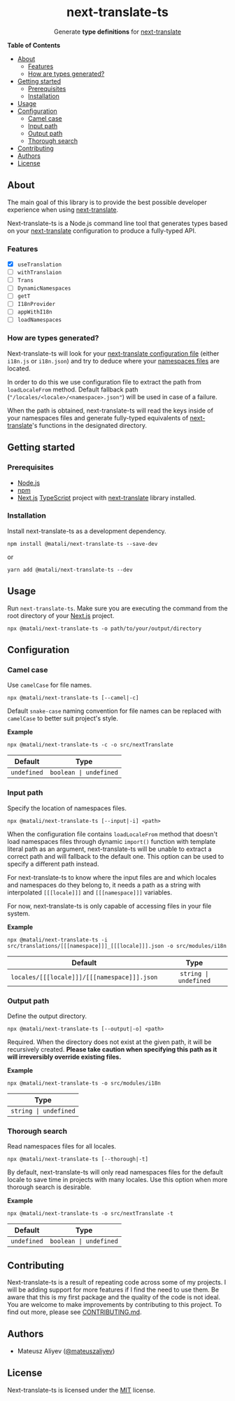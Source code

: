<h1 align="center">next-translate-ts</h1>

<p align="center">
  Generate <strong>type definitions</strong> for
  <a href="https://github.com/vinissimus/next-translate">next-translate</a>
</p>

**Table of Contents**

- [About](#about)
  - [Features](#features)
  - [How are types generated?](#how-are-types-generated)
- [Getting started](#getting-started)
  - [Prerequisites](#prerequisites)
  - [Installation](#installation)
- [Usage](#usage)
- [Configuration](#configuration)
  - [Camel case](#camel-case)
  - [Input path](#input-path)
  - [Output path](#output-path)
  - [Thorough search](#thorough-search)
- [Contributing](#contributing)
- [Authors](#authors)
- [License](#license)

## About

The main goal of this library is to provide the best possible developer experience when using [next-translate](https://github.com/vinissimus/next-translate).

Next-translate-ts is a Node.js command line tool that generates types based on your [next-translate](https://github.com/vinissimus/next-translate) configuration to produce a fully-typed API.

### Features

- [x] `useTranslation`
- [ ] `withTranslaion`
- [ ] `Trans`
- [ ] `DynamicNamespaces`
- [ ] `getT`
- [ ] `I18nProvider`
- [ ] `appWithI18n`
- [ ] `loadNamespaces`

### How are types generated?

Next-translate-ts will look for your [next-translate configuration file](https://github.com/vinissimus/next-translate#how-are-translations-loaded) (either `i18n.js` or `i18n.json`) and try to deduce where your [namespaces files](https://github.com/vinissimus/next-translate#create-your-namespaces-files) are located.

In order to do this we use configuration file to extract the path from `loadLocaleFrom` method. Default fallback path (`"/locales/<locale>/<namespace>.json"`) will be used in case of a failure.

When the path is obtained, next-translate-ts will read the keys inside of your namespaces files and generate fully-typed equivalents of [next-translate](https://github.com/vinissimus/next-translate#4-api)'s functions in the designated directory.

## Getting started

### Prerequisites

- [Node.js](https://nodejs.org/)
- [npm](https://www.npmjs.com/)
- [Next.js](https://nextjs.org/) [TypeScript](https://www.typescriptlang.org/) project with [next-translate](https://github.com/vinissimus/next-translate) library installed.

### Installation

Install next-translate-ts as a development dependency.

```
npm install @matali/next-translate-ts --save-dev
```

or

```
yarn add @matali/next-translate-ts --dev
```

## Usage

Run `next-translate-ts`. Make sure you are executing the command from the root directory of your [Next.js](https://nextjs.org/) project.

```
npx @matali/next-translate-ts -o path/to/your/output/directory
```

## Configuration

### Camel case

Use `camelCase` for file names.

```
npx @matali/next-translate-ts [--camel|-c]
```

Default `snake-case` naming convention for file names can be replaced with `camelCase` to better suit project's style.

**Example**

```
npx @matali/next-translate-ts -c -o src/nextTranslate
```

|   Default   |          Type          |
| :---------: | :--------------------: |
| `undefined` | `boolean \| undefined` |

### Input path

Specify the location of namespaces files.

```
npx @matali/next-translate-ts [--input|-i] <path>
```

When the configuration file contains `loadLocaleFrom` method that doesn't load namespaces files through dynamic `import()` function with template literal path as an argument, next-translate-ts will be unable to extract a correct path and will fallback to the default one. This option can be used to specify a different path instead.

For next-translate-ts to know where the input files are and which locales and namespaces do they belong to, it needs a path as a string with interpolated `[[[locale]]]` and `[[[namespace]]]` variables.

For now, next-translate-ts is only capable of accessing files in your file system.

**Example**

```
npx @matali/next-translate-ts -i src/translations/[[[namespace]]]_[[[locale]]].json -o src/modules/i18n
```

|                   Default                   |         Type          |
| :-----------------------------------------: | :-------------------: |
| `locales/[[[locale]]]/[[[namespace]]].json` | `string \| undefined` |

### Output path

Define the output directory.

```
npx @matali/next-translate-ts [--output|-o] <path>
```

Required. When the directory does not exist at the given path, it will be recursively created. **Please take caution when specifying this path as it will irreversibly override existing files.**

**Example**

```
npx @matali/next-translate-ts -o src/modules/i18n
```

|         Type          |
| :-------------------: |
| `string \| undefined` |

### Thorough search

Read namespaces files for all locales.

```
npx @matali/next-translate-ts [--thorough|-t]
```

By default, next-translate-ts will only read namespaces files for the default locale to save time in projects with many locales. Use this option when more thorough search is desirable.

**Example**

```
npx @matali/next-translate-ts -o src/nextTranslate -t
```

|   Default   |          Type          |
| :---------: | :--------------------: |
| `undefined` | `boolean \| undefined` |

## Contributing

Next-translate-ts is a result of repeating code across some of my projects. I will be adding support for more features if I find the need to use them. Be aware that this is my first package and the quality of the code is not ideal. You are welcome to make improvements by contributing to this project. To find out more, please see [CONTRIBUTING.md](CONTRIBUTING.md).

## Authors

- Mateusz Aliyev ([@mateuszaliyev](https://github.com/mateuszaliyev))

## License

Next-translate-ts is licensed under the [MIT](LICENSE) license.
